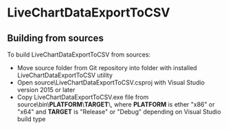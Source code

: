 # LiveChartDataExportToCSV

## Building from sources

To build LiveChartDataExportToCSV from sources:
* Move source folder from Git repository into folder with installed LiveChartDataExportToCSV utility
* Open source\LiveChartDataExportToCSV.csproj with Visual Studio version 2015 or later
* Copy LiveChartDataExportToCSV.exe file from source\bin\\**PLATFORM**\\**TARGET**\\, where **PLATFORM** is ether "x86" or "x64" and **TARGET** is "Release" or "Debug" depending on Visual Studio build type

